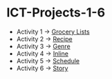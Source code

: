 # ICT-Projects-1-6

- Activity 1 -> [Grocery Lists](./Activity%201%20~%20Grocery%20Lists.html)
- Activity 2 -> [Recipe](./Activity%202%20~%20Step-To%20Cook%20A%20DIsh.html)
- Activity 3 -> [Genre](./Activity%203%20~%20favorite-movie-genres.html)
- Activity 4 -> [Inline](./Activity%204/navbar.html)
- Activity 5 -> [Schedule](./Activity%205/Schedule.html)
- Activity 6 -> [Story](./Activity%206/story.html)
